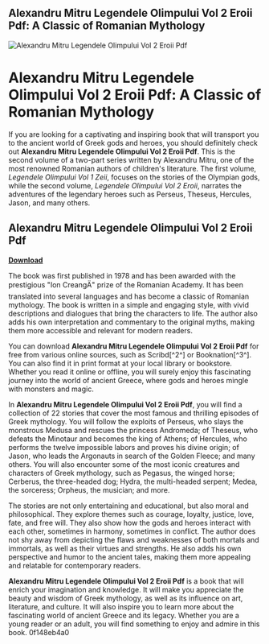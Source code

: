 ## Alexandru Mitru Legendele Olimpului Vol 2 Eroii Pdf: A Classic of Romanian Mythology

 
![Alexandru Mitru Legendele Olimpului Vol 2 Eroii Pdf](https://encrypted-tbn2.gstatic.com/images?q=tbn:ANd9GcTwhm4rsOJHcXV67eQfWi2_NoURHkYZhTQm_kwpfyC6ImYMKlgJo6S_0Lw)

 
# Alexandru Mitru Legendele Olimpului Vol 2 Eroii Pdf: A Classic of Romanian Mythology
 
If you are looking for a captivating and inspiring book that will transport you to the ancient world of Greek gods and heroes, you should definitely check out **Alexandru Mitru Legendele Olimpului Vol 2 Eroii Pdf**. This is the second volume of a two-part series written by Alexandru Mitru, one of the most renowned Romanian authors of children's literature. The first volume, *Legendele Olimpului Vol 1 Zeii*, focuses on the stories of the Olympian gods, while the second volume, *Legendele Olimpului Vol 2 Eroii*, narrates the adventures of the legendary heroes such as Perseus, Theseus, Hercules, Jason, and many others.
 
## Alexandru Mitru Legendele Olimpului Vol 2 Eroii Pdf


[**Download**](https://www.google.com/url?q=https%3A%2F%2Ftinurll.com%2F2tLgm5&sa=D&sntz=1&usg=AOvVaw1-N3dua90cOtCn0GMImc-Z)

 
The book was first published in 1978 and has been awarded with the prestigious "Ion CreangÄ" prize of the Romanian Academy. It has been translated into several languages and has become a classic of Romanian mythology. The book is written in a simple and engaging style, with vivid descriptions and dialogues that bring the characters to life. The author also adds his own interpretation and commentary to the original myths, making them more accessible and relevant for modern readers.
 
You can download **Alexandru Mitru Legendele Olimpului Vol 2 Eroii Pdf** for free from various online sources, such as Scribd[^2^] or Booknation[^3^]. You can also find it in print format at your local library or bookstore. Whether you read it online or offline, you will surely enjoy this fascinating journey into the world of ancient Greece, where gods and heroes mingle with monsters and magic.
  
In **Alexandru Mitru Legendele Olimpului Vol 2 Eroii Pdf**, you will find a collection of 22 stories that cover the most famous and thrilling episodes of Greek mythology. You will follow the exploits of Perseus, who slays the monstrous Medusa and rescues the princess Andromeda; of Theseus, who defeats the Minotaur and becomes the king of Athens; of Hercules, who performs the twelve impossible labors and proves his divine origin; of Jason, who leads the Argonauts in search of the Golden Fleece; and many others. You will also encounter some of the most iconic creatures and characters of Greek mythology, such as Pegasus, the winged horse; Cerberus, the three-headed dog; Hydra, the multi-headed serpent; Medea, the sorceress; Orpheus, the musician; and more.
 
The stories are not only entertaining and educational, but also moral and philosophical. They explore themes such as courage, loyalty, justice, love, fate, and free will. They also show how the gods and heroes interact with each other, sometimes in harmony, sometimes in conflict. The author does not shy away from depicting the flaws and weaknesses of both mortals and immortals, as well as their virtues and strengths. He also adds his own perspective and humor to the ancient tales, making them more appealing and relatable for contemporary readers.
 
**Alexandru Mitru Legendele Olimpului Vol 2 Eroii Pdf** is a book that will enrich your imagination and knowledge. It will make you appreciate the beauty and wisdom of Greek mythology, as well as its influence on art, literature, and culture. It will also inspire you to learn more about the fascinating world of ancient Greece and its legacy. Whether you are a young reader or an adult, you will find something to enjoy and admire in this book.
 0f148eb4a0
